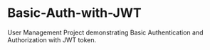 # Basic-Auth-with-JWT
User Management Project demonstrating Basic Authentication and Authorization with JWT token.
